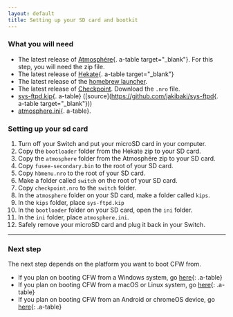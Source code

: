 ```yaml
---
layout: default
title: Setting up your SD card and bootkit
---
```


### What you will need

- The latest release of [Atmosphére](https://github.com/Atmosphere-NX/Atmosphere/releases/latest){. a-table target="_blank"}. For this step, you will need the zip file.
- The latest release of [Hekate](github.com/ctcaer/hekate/releases/latest){. a-table target="_blank"}
- The latest release of the [homebrew launcher](https://github.com/switchbrew/nx-hbmenu/releases/latest).
- The latest release of [Checkpoint](https://github.com/FlagBrew/Checkpoint/releases/latest). Download the `.nro` file.
- [sys-ftpd.kip](https://noirscape.github.io/SwitchGuide/assets/sys-ftpd.kip){. a-table} ([source](https://github.com/jakibaki/sys-ftpd{. a-table target="_blank"}))
- [atmosphere.ini](https://noirscape.github.io/SwitchGuide/assets/atmosphere.ini){. a-table}.

### Setting up your sd card

1. Turn off your Switch and put your microSD card in your computer.
2. Copy the `bootloader` folder from the Hekate zip to your SD card.
3. Copy the `atmosphere` folder from the Atmosphére zip to your SD card.
4. Copy `fusee-secondary.bin` to the root of your SD card.
5. Copy `hbmenu.nro` to the root of your SD card.
6. Make a folder called `switch` on the root of your SD card.
7. Copy `checkpoint.nro` to the `switch` folder.
8. In the `atmosphere` folder on your SD card, make a folder called `kips`.
9. In the `kips` folder, place `sys-ftpd.kip`
10. In the `bootloader` folder on your SD card, open the `ini` folder.
11. In the `ini` folder, place `atmosphere.ini`.
12. Safely remove your microSD card and plug it back in your Switch.

---

### Next step

The next step depends on the platform you want to boot CFW from.

- If you plan on booting CFW from a Windows system, go [here](os-specific-preparations/windows.html){: .a-table}
- If you plan on booting CFW from a macOS or Linux system, go [here](os-specific-preparations/linux.html){: .a-table}
- If you plan on booting CFW from an Android or chromeOS device, go [here](os-specific-preparations/android.html){: .a-table}